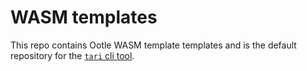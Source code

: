 # WASM templates

This repo contains Ootle WASM template templates and is the default repository for the 
[`tari` cli tool](https://github.com/tari-project/tari-cli).